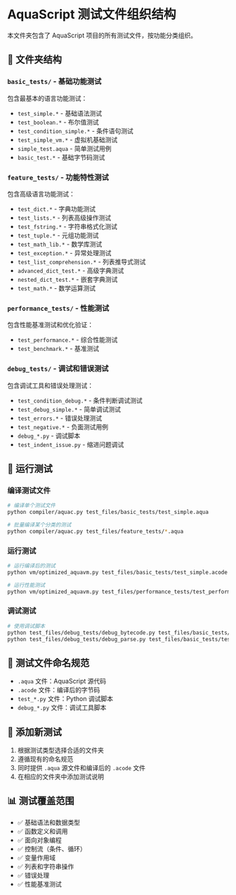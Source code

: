 # AquaScript 测试文件组织结构

本文件夹包含了 AquaScript 项目的所有测试文件，按功能分类组织。

## 📁 文件夹结构

### `basic_tests/` - 基础功能测试
包含最基本的语言功能测试：
- `test_simple.*` - 基础语法测试
- `test_boolean.*` - 布尔值测试
- `test_condition_simple.*` - 条件语句测试
- `test_simple_vm.*` - 虚拟机基础测试
- `simple_test.aqua` - 简单测试用例
- `basic_test.*` - 基础字节码测试

### `feature_tests/` - 功能特性测试
包含高级语言功能测试：
- `test_dict.*` - 字典功能测试
- `test_lists.*` - 列表高级操作测试
- `test_fstring.*` - 字符串格式化测试
- `test_tuple.*` - 元组功能测试
- `test_math_lib.*` - 数学库测试
- `test_exception.*` - 异常处理测试
- `test_list_comprehension.*` - 列表推导式测试
- `advanced_dict_test.*` - 高级字典测试
- `nested_dict_test.*` - 嵌套字典测试
- `test_math.*` - 数学运算测试

### `performance_tests/` - 性能测试
包含性能基准测试和优化验证：
- `test_performance.*` - 综合性能测试
- `test_benchmark.*` - 基准测试

### `debug_tests/` - 调试和错误测试
包含调试工具和错误处理测试：
- `test_condition_debug.*` - 条件判断调试测试
- `test_debug_simple.*` - 简单调试测试
- `test_errors.*` - 错误处理测试
- `test_negative.*` - 负面测试用例
- `debug_*.py` - 调试脚本
- `test_indent_issue.py` - 缩进问题调试

## 🚀 运行测试

### 编译测试文件
```bash
# 编译单个测试文件
python compiler/aquac.py test_files/basic_tests/test_simple.aqua

# 批量编译某个分类的测试
python compiler/aquac.py test_files/feature_tests/*.aqua
```

### 运行测试
```bash
# 运行编译后的测试
python vm/optimized_aquavm.py test_files/basic_tests/test_simple.acode

# 运行性能测试
python vm/optimized_aquavm.py test_files/performance_tests/test_performance.acode
```

### 调试测试
```bash
# 使用调试脚本
python test_files/debug_tests/debug_bytecode.py test_files/basic_tests/test_simple.acode
python test_files/debug_tests/debug_parse.py test_files/basic_tests/test_simple.aqua
```

## 📝 测试文件命名规范

- `.aqua` 文件：AquaScript 源代码
- `.acode` 文件：编译后的字节码
- `test_*.py` 文件：Python 调试脚本
- `debug_*.py` 文件：调试工具脚本

## 🔧 添加新测试

1. 根据测试类型选择合适的文件夹
2. 遵循现有的命名规范
3. 同时提供 `.aqua` 源文件和编译后的 `.acode` 文件
4. 在相应的文件夹中添加测试说明

## 📊 测试覆盖范围

- ✅ 基础语法和数据类型
- ✅ 函数定义和调用
- ✅ 面向对象编程
- ✅ 控制流（条件、循环）
- ✅ 变量作用域
- ✅ 列表和字符串操作
- ✅ 错误处理
- ✅ 性能基准测试